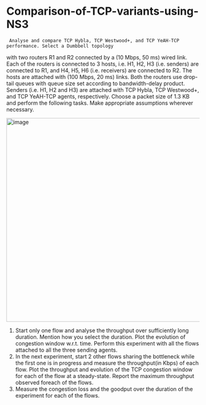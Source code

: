 # Comparison-of-TCP-variants-using-NS3
     Analyse and compare TCP Hybla, TCP Westwood+, and TCP YeAH-TCP performance. Select a Dumbbell topology 
with two routers R1 and R2 connected by a (10 Mbps, 50 ms) wired link. Each of the routers is connected to 3 
hosts, i.e. H1, H2, H3 (i.e. senders) are connected to R1, and H4, H5, H6 (i.e. receivers) are connected to R2. The 
hosts are attached with (100 Mbps, 20 ms) links. Both the routers use drop-tail queues with queue size set 
according to bandwidth-delay product. Senders (i.e. H1, H2 and H3) are attached with TCP Hybla, TCP 
Westwood+, and TCP YeAH-TCP agents, respectively. Choose a packet size of 1.3 KB and perform the following
tasks. Make appropriate assumptions wherever necessary.

<img width="532" alt="image" src="https://github.com/nehadhuttargaon313/Comparison-of-TCP-variants-using-NS3/assets/143022872/52c00535-9269-47ff-a647-f19e6552e01e">

1. Start only one flow and analyse the throughput over sufficiently long duration. Mention how you select
the duration. Plot the evolution of congestion window w.r.t. time. Perform this experiment with all the
flows attached to all the three sending agents.
2. In the next experiment, start 2 other flows sharing the bottleneck while the first one is in progress and
measure the throughput(in Kbps) of each flow. Plot the throughput and evolution of the TCP congestion 
window for each of the flow at a steady-state. Report the maximum throughput observed foreach of the
flows.
3. Measure the congestion loss and the goodput over the duration of the experiment for each of the flows.
